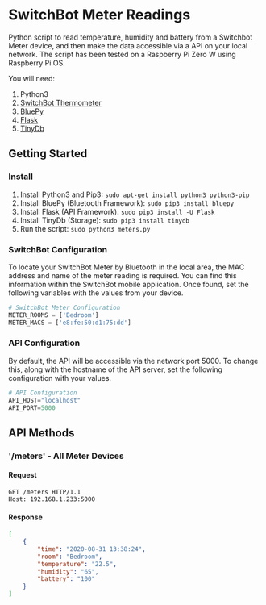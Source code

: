 # SwitchBot Meter Readings
Python script to read temperature, humidity and battery from a Switchbot Meter device, and then make the data accessible via a API on your local network. The script has been tested on a Raspberry Pi Zero W using Raspberry Pi OS.

You will need:
1. Python3
2. [SwitchBot Thermometer](https://www.amazon.co.uk/SwitchBot-Thermometer-Hygrometer-Alexa-iPhone/dp/B07L4QNZVF/ref=sr_1_2?dchild=1&keywords=switchbot+meter&qid=1598878292&sr=8-2)
3. [BluePy](https://github.com/IanHarvey/bluepy)
4. [Flask](https://github.com/pallets/flask)
5. [TinyDb](https://github.com/msiemens/tinydb)

## Getting Started

### Install

1. Install Python3 and Pip3: `sudo apt-get install python3 python3-pip`
2. Install BluePy (Bluetooth Framework):  `sudo pip3 install bluepy`
3. Install Flask (API Framework): `sudo pip3 install -U Flask`
4. Install TinyDb (Storage): `sudo pip3 install tinydb`
5. Run the script: `sudo python3 meters.py`

### SwitchBot Configuration

To locate your SwitchBot Meter by Bluetooth in the local area, the MAC address and name of the meter reading is required. You can find this information within the SwitchBot mobile application. Once found, set the following variables with the values from your device.

```python
# SwitchBot Meter Configuration
METER_ROOMS = ['Bedroom']
METER_MACS = ['e8:fe:50:d1:75:dd']
```

### API Configuration

By default, the API will be accessible via the network port 5000. To change this, along with the hostname of the API server, set the following configuration with your values.

```python
# API Configuration
API_HOST="localhost"
API_PORT=5000
```

## API Methods

### '/meters' - All Meter Devices

#### Request

```http
GET /meters HTTP/1.1
Host: 192.168.1.233:5000
```

#### Response

```json
[
    {
        "time": "2020-08-31 13:38:24",
        "room": "Bedroom",
        "temperature": "22.5",
        "humidity": "65",
        "battery": "100"
    }
]
```